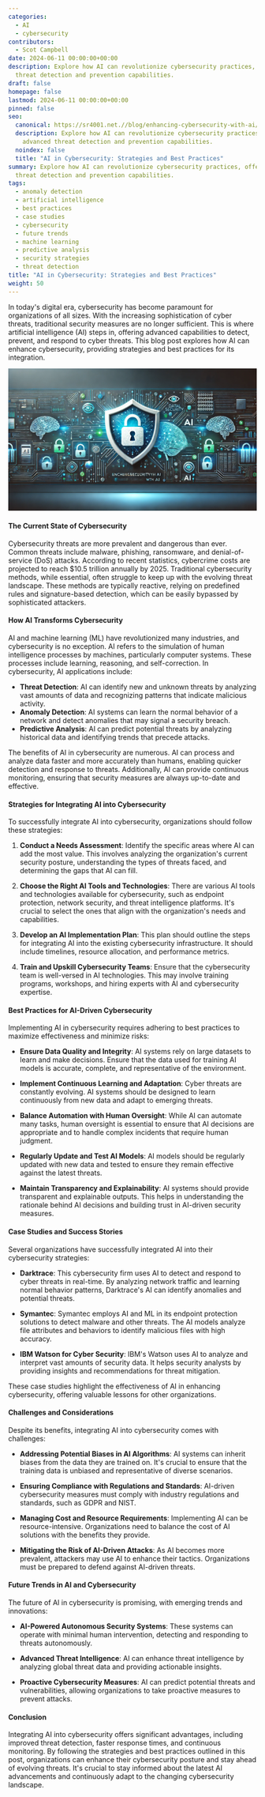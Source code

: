 ```yaml
---
categories:
  - AI
  - cybersecurity
contributors:
  - Scot Campbell
date: 2024-06-11 00:00:00+00:00
description: Explore how AI can revolutionize cybersecurity practices, offering advanced
  threat detection and prevention capabilities.
draft: false
homepage: false
lastmod: 2024-06-11 00:00:00+00:00
pinned: false
seo:
  canonical: https://sr4001.net.//blog/enhancing-cybersecurity-with-ai/
  description: Explore how AI can revolutionize cybersecurity practices, offering
    advanced threat detection and prevention capabilities.
  noindex: false
  title: "AI in Cybersecurity: Strategies and Best Practices"
summary: Explore how AI can revolutionize cybersecurity practices, offering advanced
  threat detection and prevention capabilities.
tags:
  - anomaly detection
  - artificial intelligence
  - best practices
  - case studies
  - cybersecurity
  - future trends
  - machine learning
  - predictive analysis
  - security strategies
  - threat detection
title: "AI in Cybersecurity: Strategies and Best Practices"
weight: 50
---
```


In today's digital era, cybersecurity has become paramount for organizations of all sizes. With the increasing sophistication of cyber threats, traditional security measures are no longer sufficient. This is where artificial intelligence (AI) steps in, offering advanced capabilities to detect, prevent, and respond to cyber threats. This blog post explores how AI can enhance cybersecurity, providing strategies and best practices for its integration.

<!--more-->

![Visual representation of AI enhancing cybersecurity defenses](./ai_cybersecurity.png)

#### The Current State of Cybersecurity

Cybersecurity threats are more prevalent and dangerous than ever. Common threats include malware, phishing, ransomware, and denial-of-service (DoS) attacks. According to recent statistics, cybercrime costs are projected to reach $10.5 trillion annually by 2025. Traditional cybersecurity methods, while essential, often struggle to keep up with the evolving threat landscape. These methods are typically reactive, relying on predefined rules and signature-based detection, which can be easily bypassed by sophisticated attackers.

#### How AI Transforms Cybersecurity

AI and machine learning (ML) have revolutionized many industries, and cybersecurity is no exception. AI refers to the simulation of human intelligence processes by machines, particularly computer systems. These processes include learning, reasoning, and self-correction. In cybersecurity, AI applications include:

- **Threat Detection**: AI can identify new and unknown threats by analyzing vast amounts of data and recognizing patterns that indicate malicious activity.
- **Anomaly Detection**: AI systems can learn the normal behavior of a network and detect anomalies that may signal a security breach.
- **Predictive Analysis**: AI can predict potential threats by analyzing historical data and identifying trends that precede attacks.

The benefits of AI in cybersecurity are numerous. AI can process and analyze data faster and more accurately than humans, enabling quicker detection and response to threats. Additionally, AI can provide continuous monitoring, ensuring that security measures are always up-to-date and effective.

#### Strategies for Integrating AI into Cybersecurity

To successfully integrate AI into cybersecurity, organizations should follow these strategies:

1. **Conduct a Needs Assessment**: Identify the specific areas where AI can add the most value. This involves analyzing the organization's current security posture, understanding the types of threats faced, and determining the gaps that AI can fill.

2. **Choose the Right AI Tools and Technologies**: There are various AI tools and technologies available for cybersecurity, such as endpoint protection, network security, and threat intelligence platforms. It's crucial to select the ones that align with the organization's needs and capabilities.

3. **Develop an AI Implementation Plan**: This plan should outline the steps for integrating AI into the existing cybersecurity infrastructure. It should include timelines, resource allocation, and performance metrics.

4. **Train and Upskill Cybersecurity Teams**: Ensure that the cybersecurity team is well-versed in AI technologies. This may involve training programs, workshops, and hiring experts with AI and cybersecurity expertise.

#### Best Practices for AI-Driven Cybersecurity

Implementing AI in cybersecurity requires adhering to best practices to maximize effectiveness and minimize risks:

- **Ensure Data Quality and Integrity**: AI systems rely on large datasets to learn and make decisions. Ensure that the data used for training AI models is accurate, complete, and representative of the environment.

- **Implement Continuous Learning and Adaptation**: Cyber threats are constantly evolving. AI systems should be designed to learn continuously from new data and adapt to emerging threats.

- **Balance Automation with Human Oversight**: While AI can automate many tasks, human oversight is essential to ensure that AI decisions are appropriate and to handle complex incidents that require human judgment.

- **Regularly Update and Test AI Models**: AI models should be regularly updated with new data and tested to ensure they remain effective against the latest threats.

- **Maintain Transparency and Explainability**: AI systems should provide transparent and explainable outputs. This helps in understanding the rationale behind AI decisions and building trust in AI-driven security measures.

#### Case Studies and Success Stories

Several organizations have successfully integrated AI into their cybersecurity strategies:

- **Darktrace**: This cybersecurity firm uses AI to detect and respond to cyber threats in real-time. By analyzing network traffic and learning normal behavior patterns, Darktrace's AI can identify anomalies and potential threats.

- **Symantec**: Symantec employs AI and ML in its endpoint protection solutions to detect malware and other threats. The AI models analyze file attributes and behaviors to identify malicious files with high accuracy.

- **IBM Watson for Cyber Security**: IBM's Watson uses AI to analyze and interpret vast amounts of security data. It helps security analysts by providing insights and recommendations for threat mitigation.

These case studies highlight the effectiveness of AI in enhancing cybersecurity, offering valuable lessons for other organizations.

#### Challenges and Considerations

Despite its benefits, integrating AI into cybersecurity comes with challenges:

- **Addressing Potential Biases in AI Algorithms**: AI systems can inherit biases from the data they are trained on. It's crucial to ensure that the training data is unbiased and representative of diverse scenarios.

- **Ensuring Compliance with Regulations and Standards**: AI-driven cybersecurity measures must comply with industry regulations and standards, such as GDPR and NIST.

- **Managing Cost and Resource Requirements**: Implementing AI can be resource-intensive. Organizations need to balance the cost of AI solutions with the benefits they provide.

- **Mitigating the Risk of AI-Driven Attacks**: As AI becomes more prevalent, attackers may use AI to enhance their tactics. Organizations must be prepared to defend against AI-driven threats.

#### Future Trends in AI and Cybersecurity

The future of AI in cybersecurity is promising, with emerging trends and innovations:

- **AI-Powered Autonomous Security Systems**: These systems can operate with minimal human intervention, detecting and responding to threats autonomously.

- **Advanced Threat Intelligence**: AI can enhance threat intelligence by analyzing global threat data and providing actionable insights.

- **Proactive Cybersecurity Measures**: AI can predict potential threats and vulnerabilities, allowing organizations to take proactive measures to prevent attacks.

#### Conclusion

Integrating AI into cybersecurity offers significant advantages, including improved threat detection, faster response times, and continuous monitoring. By following the strategies and best practices outlined in this post, organizations can enhance their cybersecurity posture and stay ahead of evolving threats. It's crucial to stay informed about the latest AI advancements and continuously adapt to the changing cybersecurity landscape.
